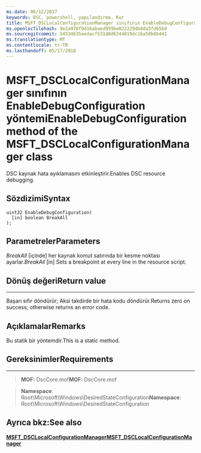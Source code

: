 ```yaml
---
ms.date: 06/12/2017
keywords: DSC, powershell, yapılandırma, Kur
title: MSFT_DSCLocalConfigurationManager sınıfının EnableDebugConfiguration yöntemi
ms.openlocfilehash: 9e2a978f9d16abaed959be022229db4da5fd65bd
ms.sourcegitcommit: 54534635eedacf531d8d6344019dc16a50b8b441
ms.translationtype: MT
ms.contentlocale: tr-TR
ms.lasthandoff: 05/17/2018
---
```

# <a name="enabledebugconfiguration-method-of-the-msftdsclocalconfigurationmanager-class"></a><span data-ttu-id="9ebc3-103">MSFT_DSCLocalConfigurationManager sınıfının EnableDebugConfiguration yöntemi</span><span class="sxs-lookup"><span data-stu-id="9ebc3-103">EnableDebugConfiguration method of the MSFT_DSCLocalConfigurationManager class</span></span>

<span data-ttu-id="9ebc3-104">DSC kaynak hata ayıklamasını etkinleştirir.</span><span class="sxs-lookup"><span data-stu-id="9ebc3-104">Enables DSC resource debugging.</span></span>

<a name="syntax"></a><span data-ttu-id="9ebc3-105">Sözdizimi</span><span class="sxs-lookup"><span data-stu-id="9ebc3-105">Syntax</span></span>
------

```mof
uint32 EnableDebugConfiguration(
  [in] boolean BreakAll
);
```

<a name="parameters"></a><span data-ttu-id="9ebc3-106">Parametreler</span><span class="sxs-lookup"><span data-stu-id="9ebc3-106">Parameters</span></span>
----------

<span data-ttu-id="9ebc3-107">*BreakAll* \[içinde\] her kaynak komut satırında bir kesme noktası ayarlar.</span><span class="sxs-lookup"><span data-stu-id="9ebc3-107">*BreakAll* \[in\] Sets a breakpoint at every line in the resource script.</span></span>

## <a name="return-value"></a><span data-ttu-id="9ebc3-108">Dönüş değeri</span><span class="sxs-lookup"><span data-stu-id="9ebc3-108">Return value</span></span>
------------

<span data-ttu-id="9ebc3-109">Başarı sıfır döndürür; Aksi takdirde bir hata kodu döndürür.</span><span class="sxs-lookup"><span data-stu-id="9ebc3-109">Returns zero on success; otherwise returns an error code.</span></span>

## <a name="remarks"></a><span data-ttu-id="9ebc3-110">Açıklamalar</span><span class="sxs-lookup"><span data-stu-id="9ebc3-110">Remarks</span></span>

<span data-ttu-id="9ebc3-111">Bu statik bir yöntemdir.</span><span class="sxs-lookup"><span data-stu-id="9ebc3-111">This is a static method.</span></span>

## <a name="requirements"></a><span data-ttu-id="9ebc3-112">Gereksinimler</span><span class="sxs-lookup"><span data-stu-id="9ebc3-112">Requirements</span></span>
------------
><span data-ttu-id="9ebc3-113">**MOF:** DscCore.mof</span><span class="sxs-lookup"><span data-stu-id="9ebc3-113">**MOF:** DscCore.mof</span></span>

><span data-ttu-id="9ebc3-114">**Namespace**: Root\Microsoft\Windows\DesiredStateConfiguration</span><span class="sxs-lookup"><span data-stu-id="9ebc3-114">**Namespace**: Root\Microsoft\Windows\DesiredStateConfiguration</span></span>


## <a name="see-also"></a><span data-ttu-id="9ebc3-115">Ayrıca bkz:</span><span class="sxs-lookup"><span data-stu-id="9ebc3-115">See also</span></span>


[<span data-ttu-id="9ebc3-116">**MSFT_DSCLocalConfigurationManager**</span><span class="sxs-lookup"><span data-stu-id="9ebc3-116">**MSFT_DSCLocalConfigurationManager**</span></span>](msft-dsclocalconfigurationmanager.md)